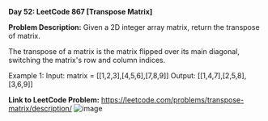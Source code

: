 **Day 52: LeetCode 867 [Transpose Matrix]**

**Problem Description:**
Given a 2D integer array matrix, return the transpose of matrix.

The transpose of a matrix is the matrix flipped over its main diagonal, switching the matrix's row and column indices.

Example 1:
Input: matrix = [[1,2,3],[4,5,6],[7,8,9]]
Output: [[1,4,7],[2,5,8],[3,6,9]]

**Link to LeetCode Problem:**
https://leetcode.com/problems/transpose-matrix/description/
![image](https://github.com/404reese/100DaysOfJava/assets/135740066/16410430-b3fb-4f08-aeb3-31f291cea079)

